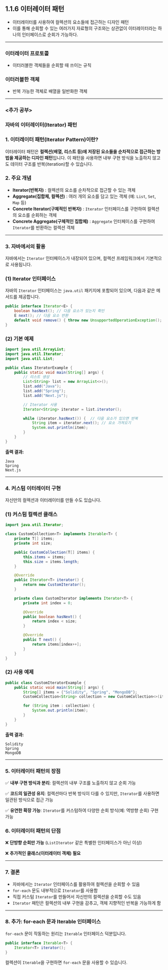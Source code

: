## 1.1.6 이터레이터 패턴

- 이터레이터를 사용하여 컬렉션의 요소들에 접근하는 디자인 패턴
- 이를 통해 순회할 수 있는 여러가지 자료형의 구조와는 상관없이 이터레이터라는 하나의 인터페이스로 순회가 가능하다.

---

### 이터레이터 프로토콜

- 이터러블한 객체들을 순회할 때 쓰이는 규칙

### 이터러블한 객체

- 반복 가능한 객체로 배열을 일반화한 객체

---

### <추가 공부>

### **자바의 이터레이터(Iterator) 패턴**

### **1. 이터레이터 패턴(Iterator Pattern)이란?**

이터레이터 패턴은 **컬렉션(배열, 리스트 등)에 저장된 요소들을 순차적으로 접근하는 방법을 제공하는 디자인 패턴**입니다. 이 패턴을 사용하면 내부 구현 방식을 노출하지 않고도 데이터 구조를 반복(iteration)할 수 있습니다.

### **2. 주요 개념**

- **Iterator(반복자)** : 컬렉션의 요소를 순차적으로 접근할 수 있는 객체
- **Aggregate(집합체, 컬렉션)** : 여러 개의 요소를 담고 있는 객체 (예: `List`, `Set`, `Map` 등)
- **Concrete Iterator(구체적인 반복자)** : `Iterator` 인터페이스를 구현하여 컬렉션의 요소를 순회하는 객체
- **Concrete Aggregate(구체적인 집합체)** : `Aggregate` 인터페이스를 구현하여 `Iterator`를 반환하는 컬렉션 객체

---

### **3. 자바에서의 활용**

자바에서는 `Iterator` 인터페이스가 내장되어 있으며, 컬렉션 프레임워크에서 기본적으로 사용됩니다.

### **(1) Iterator 인터페이스**

자바의 `Iterator` 인터페이스는 `java.util` 패키지에 포함되어 있으며, 다음과 같은 메서드를 제공합니다.

```java
public interface Iterator<E> {
    boolean hasNext(); // 다음 요소가 있는지 확인
    E next(); // 다음 요소 반환
    default void remove() { throw new UnsupportedOperationException(); } // 요소 삭제 (선택적)
}
```

### **(2) 기본 예제**

```java
import java.util.ArrayList;
import java.util.Iterator;
import java.util.List;

public class IteratorExample {
    public static void main(String[] args) {
        // 리스트 생성
        List<String> list = new ArrayList<>();
        list.add("Java");
        list.add("Spring");
        list.add("Next.js");

        // Iterator 사용
        Iterator<String> iterator = list.iterator();

        while (iterator.hasNext()) {  // 다음 요소가 있으면 반복
            String item = iterator.next(); // 요소 가져오기
            System.out.println(item);
        }
    }
}
```

**출력 결과:**

```
Java
Spring
Next.js
```

---

### **4. 커스텀 이터레이터 구현**

자신만의 컬렉션과 이터레이터를 만들 수도 있습니다.

### **(1) 커스텀 컬렉션 클래스**

```java
import java.util.Iterator;

class CustomCollection<T> implements Iterable<T> {
    private T[] items;
    private int size;

    public CustomCollection(T[] items) {
        this.items = items;
        this.size = items.length;
    }

    @Override
    public Iterator<T> iterator() {
        return new CustomIterator();
    }

    private class CustomIterator implements Iterator<T> {
        private int index = 0;

        @Override
        public boolean hasNext() {
            return index < size;
        }

        @Override
        public T next() {
            return items[index++];
        }
    }
}

```

### **(2) 사용 예제**

```java
public class CustomIteratorExample {
    public static void main(String[] args) {
        String[] items = {"Solidity", "Spring", "MongoDB"};
        CustomCollection<String> collection = new CustomCollection<>(items);

        for (String item : collection) {
            System.out.println(item);
        }
    }
}
```

**출력 결과:**

```
Solidity
Spring
MongoDB
```

---

### **5. 이터레이터 패턴의 장점**

✅ **내부 구현 방식과 분리**: 컬렉션의 내부 구조를 노출하지 않고 순회 가능

✅ **코드의 일관성 유지**: 컬렉션마다 반복 방식이 다를 수 있지만, `Iterator`를 사용하면 일관된 방식으로 접근 가능

✅ **유연한 확장 가능**: `Iterator`를 커스텀하여 다양한 순회 방식(예: 역방향 순회) 구현 가능

### **6. 이터레이터 패턴의 단점**

❌ **단방향 순회만 가능** (`ListIterator` 같은 특별한 인터페이스가 아닌 이상)

❌ **추가적인 클래스(이터레이터 객체) 필요**

---

### **7. 결론**

- 자바에서는 `Iterator` 인터페이스를 활용하여 컬렉션을 순회할 수 있음
- `for-each` 문도 내부적으로 `Iterator`를 사용함
- 직접 커스텀 `Iterator`를 만들어서 자신만의 컬렉션을 순회할 수도 있음
- `Iterator` 패턴은 컬렉션의 내부 구현을 감추고, 객체 지향적인 반복을 가능하게 함

---

### **8. 추가: for-each 문과 Iterable 인터페이스**

`for-each` 문이 작동하는 원리는 `Iterable` 인터페이스 덕분입니다.

```java
public interface Iterable<T> {
    Iterator<T> iterator();
}
```

컬렉션이 `Iterable`을 구현하면 `for-each` 문을 사용할 수 있습니다.
